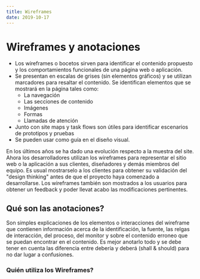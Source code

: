 ```yaml
---
title: Wireframes
date: 2019-10-17
---
```


# Wireframes y anotaciones

* Los wireframes o bocetos sirven para identificar el contenido propuesto y los comportamientos funcionales de una página web o aplicación. 
* Se presentan en escalas de grises (sin elementos gráficos) y se utilizan marcadores para resaltar el contenido. Se identifican elementos que se mostrará en la página tales como: 
  * La navegación
  * Las secciones de contenido
  * Imágenes
  * Formas
  * Llamadas de atención  
* Junto con site maps y task flows son útiles para identificar escenarios de prototipos y pruebas
* Se pueden usar como guía en el diseño visual. 

En los últimos años se ha dado una evolución respecto a la muestra del site. Ahora los desarrolladores utilizan los wireframes para representar el sitio web o la aplicación a sus clientes, diseñadores y demás miembros del equipo. Es usual mostrarselo a los clientes para obtener su validación del "design thinking" antes de que el proyecto haya comenzado a desarrollarse. Los wireframes también son mostrados a los usuarios para obtener un feedback y poder llevat acabo las modificaciones pertinentes. 

## Qué son las anotaciones?

Son simples explicaciones de los elementos o interacciones del wireframe que contienen información acerca de la identificación, la fuente, las relgas de interacción, del proceso, del monitor y sobre el contenido erroneo que se puedan encontrar en el contenido. Es mejor anotarlo todo y se debe tener en cuenta las diferencia entre debería y deberá (shall & should) para no dar lugar a confusiones. 

### Quién utiliza los Wireframes?

